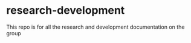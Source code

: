 research-development
====================

This repo is for all the research and development documentation on the group
